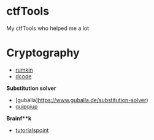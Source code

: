 # ctfTools
My ctfTools who helped me a lot


# Cryptography


- [rumkin](http://rumkin.com/tools/cipher/k)
- [dcode](https://www.dcode.fr)


**Substitution solver**

- [guballa]https://www.guballa.de/substitution-solver)
- [quipqiup](https://quipqiup.com/)


**Brainf\*\*k**

- [tutorialspoint](https://www.tutorialspoint.com/execute_brainfk_online.php)


